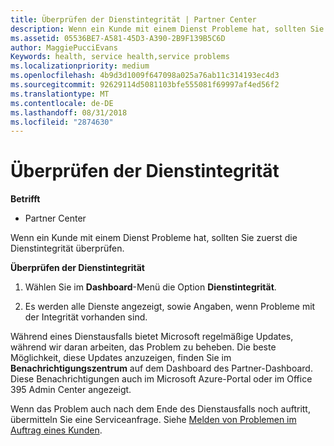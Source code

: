 ```yaml
---
title: Überprüfen der Dienstintegrität | Partner Center
description: Wenn ein Kunde mit einem Dienst Probleme hat, sollten Sie zuerst die Dienstintegrität überprüfen.
ms.assetid: 05536BE7-A581-45D3-A390-2B9F139B5C6D
author: MaggiePucciEvans
Keywords: health, service health,service problems
ms.localizationpriority: medium
ms.openlocfilehash: 4b9d3d1009f647098a025a76ab11c314193ec4d3
ms.sourcegitcommit: 92629114d5081103bfe555081f69997af4ed56f2
ms.translationtype: MT
ms.contentlocale: de-DE
ms.lasthandoff: 08/31/2018
ms.locfileid: "2874630"
---
```

# <a name="check-service-health"></a>Überprüfen der Dienstintegrität

**Betrifft**

-  Partner Center

Wenn ein Kunde mit einem Dienst Probleme hat, sollten Sie zuerst die Dienstintegrität überprüfen.

**Überprüfen der Dienstintegrität**

1.  Wählen Sie im **Dashboard**-Menü die Option **Dienstintegrität**. 

2.  Es werden alle Dienste angezeigt, sowie Angaben, wenn Probleme mit der Integrität vorhanden sind. 

Während eines Dienstausfalls bietet Microsoft regelmäßige Updates, während wir daran arbeiten, das Problem zu beheben. Die beste Möglichkeit, diese Updates anzuzeigen, finden Sie im **Benachrichtigungszentrum** auf dem Dashboard des Partner-Dashboard. Diese Benachrichtigungen auch im Microsoft Azure-Portal oder im Office 395 Admin Center angezeigt.

Wenn das Problem auch nach dem Ende des Dienstausfalls noch auftritt, übermitteln Sie eine Serviceanfrage. Siehe [Melden von Problemen im Auftrag eines Kunden](report-problems-on-behalf-of-a-customer.md).

 

 



